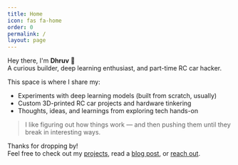 ```yaml
---
title: Home
icon: fas fa-home
order: 0
permalink: /
layout: page
---
```


Hey there, I'm **Dhruv** 👋  
A curious builder, deep learning enthusiast, and part-time RC car hacker.

This space is where I share my:
- Experiments with deep learning models (built from scratch, usually)
- Custom 3D-printed RC car projects and hardware tinkering
- Thoughts, ideas, and learnings from exploring tech hands-on

> I like figuring out how things work — and then pushing them until they break in interesting ways.

Thanks for dropping by!  
Feel free to check out my [projects](/projects), read a [blog post](/blog), or [reach out](mailto:dhruvn853@gmail.com).

<!-- TODO: Add /projects and /blog dir's and link them here -->

